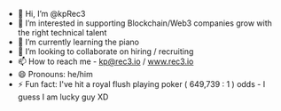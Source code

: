 - 👋 Hi, I’m @kpRec3
- 👀 I’m interested in supporting Blockchain/Web3 companies grow with the right technical talent
- 🌱 I’m currently learning the piano 
- 💞️ I’m looking to collaborate on hiring / recruiting 
- 📫 How to reach me - kp@rec3.io / www.rec3.io
- 😄 Pronouns: he/him
- ⚡ Fun fact: I've hit a royal flush playing poker ( 649,739 : 1 ) odds - I guess I am lucky guy XD

<!---
kpRec3/kpRec3 is a ✨ special ✨ repository because its `README.md` (this file) appears on your GitHub profile.
You can click the Preview link to take a look at your changes.
--->
